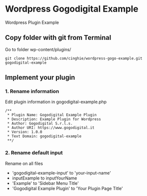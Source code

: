 # Wordpress Gogodigital Example
Wordpress Plugin Example

## Copy folder with git from Terminal

Go to folder wp-content/plugins/

```
git clone https://github.com/cinghie/wordpress-gogo-example.git gogodigital-example
```

## Implement your plugin


### 1. Rename information


Edit plugin information in gogodigital-example.php

```
/**
 * Plugin Name: Gogodigital Example Plugin
 * Description: Example Plugin for Wordpress
 * Author: Gogodigital S.r.l.s.
 * Author URI: https://www.gogodigital.it
 * Version: 1.0.0
 * Text Domain: gogodigital-example
 **/
 ```
 
 ### 2. Rename default input
 
 Rename on all files
 
 - 'gogodigital-example-input' to 'your-input-name'
 - inputExample to inputYourName
 - 'Example' to 'Sidebar Menu Title'
 - 'Gogodigital Example Plugin' to 'Your Plugin Page Title'
 